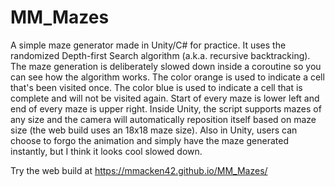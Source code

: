 # MM_Mazes

A simple maze generator made in Unity/C# for practice. It uses the randomized Depth-first Search algorithm (a.k.a. recursive backtracking). The maze generation is deliberately slowed down inside a coroutine so you can see how the algorithm works. The color orange is used to indicate a cell that's been visited once. The color blue is used to indicate a cell that is complete and will not be visited again. Start of every maze is lower left and end of every maze is upper right. Inside Unity, the script supports mazes of any size and the camera will automatically reposition itself based on maze size (the web build uses an 18x18 maze size). Also in Unity, users can choose to forgo the animation and simply have the maze generated instantly, but I think it looks cool slowed down.

Try the web build at https://mmacken42.github.io/MM_Mazes/
